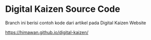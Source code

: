 # Digital Kaizen Source Code #

Branch ini berisi contoh kode dari artikel pada Digital Kaizen Website 

<https://himawan.github.io/digital-kaizen/>

 
